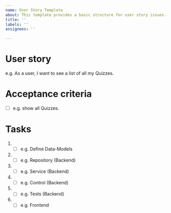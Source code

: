 ```yaml
---
name: User Story Template
about: This template provides a basic structure for user story issues.
title: ''
labels: ''
assignees: ''

---
```


# User story
e.g. As a user, I want to see a list of all my Quizzes.

# Acceptance criteria

- [ ] e.g. show all Quizzes.

# Tasks
1. - [ ] e.g. Define Data-Models
2. - [ ] e.g. Repository (Backend)
3. - [ ] e.g. Service (Backend)
4. - [ ] e.g. Control (Backend)
5. - [ ] e.g. Tests (Backend)
6. - [ ] e.g. Frontend
